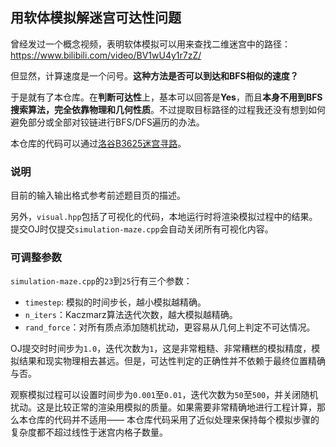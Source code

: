 ## 用软体模拟解迷宫可达性问题

曾经发过一个概念视频，表明软体模拟可以用来查找二维迷宫中的路径：https://www.bilibili.com/video/BV1wU4y1r7zZ/

但显然，计算速度是一个问号。**这种方法是否可以到达和BFS相似的速度？**

于是就有了本仓库。在**判断可达性**上，基本可以回答是**Yes**，而且**本身不用到BFS搜索算法，完全依靠物理和几何性质**。不过提取目标路径的过程我还没有想到如何避免部分或全部对铰链进行BFS/DFS遍历的办法。

本仓库的代码可以通过[洛谷B3625迷宫寻路](https://www.luogu.com.cn/problem/B3625)。

### 说明

目前的输入输出格式参考前述题目页的描述。

另外，`visual.hpp`包括了可视化的代码，本地运行时将渲染模拟过程中的结果。提交OJ时仅提交`simulation-maze.cpp`会自动关闭所有可视化内容。

### 可调整参数

`simulation-maze.cpp`的`23`到`25`行有三个参数：
+ `timestep`: 模拟的时间步长，越小模拟越精确。
+ `n_iters`：Kaczmarz算法迭代次数，越大模拟越精确。
+ `rand_force`：对所有质点添加随机扰动，更容易从几何上判定不可达情况。

OJ提交时时间步为`1.0`，迭代次数为`1`，这是非常粗糙、非常糟糕的模拟精度，模拟结果和现实物理相去甚远。但是，可达性判定的正确性并不依赖于最终位置精确与否。

观察模拟过程可以设置时间步为`0.001`至`0.01`，迭代次数为`50`至`500`，并关闭随机扰动。这是比较正常的渲染用模拟的质量。如果需要非常精确地进行工程计算，那么本仓库的代码并不适用——
本仓库代码采用了近似处理来保持每个模拟步骤的复杂度都不超过线性于迷宫内格子数量。
